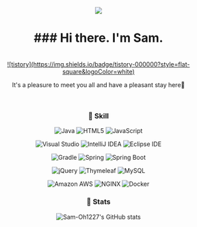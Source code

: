 
   <div align="center">
    <img src="https://img.shields.io/badge/sam79083@gmail.com-EA4335?style=flat-square&logo=Gmail&logoColor=white"/>
   <h1>### Hi there. I'm Sam.</h1> <br>
   <a href="[https://samori.tistory.com/]">  ![tistory](https://img.shields.io/badge/tistory-000000?style=flat-square&logoColor=white) </a><br>
   <p>It's a pleasure to meet you all and have a pleasant stay here👋</p>

<br>


### :pushpin: Skill


![Java](https://img.shields.io/badge/Java-ED8B00?style=for-the-badge&logo=java&logoColor=white)
![HTML5](https://img.shields.io/badge/HTML5-E34F26?style=for-the-badge&logo=html5&logoColor=white)
![JavaScript](https://img.shields.io/badge/JavaScript-323330?style=for-the-badge&logo=javascript&logoColor=F7DF1E)<br>
 

![Visual Studio](https://img.shields.io/badge/Visual%20Studio-5C2D91?style=flat-square&logo=VisualStudio&logoColor=white)
![IntelliJ IDEA](https://img.shields.io/badge/IntelliJ%20IDEA-000000?style=flat-square&logo=IntelliJIDEA&logoColor=white)
![Eclipse IDE](https://img.shields.io/badge/Eclipse%20IDE-2C2255?style=flat-square&logo=EclipseIDE&logoColor=white)<br>
  
![Gradle](https://img.shields.io/badge/Gradle-02303A?style=flat-square&logo=Gradle&logoColor=white)
![Spring](https://img.shields.io/badge/Spring-6DB33F?style=flat-square&logo=Spring&logoColor=white)
![Spring Boot](https://img.shields.io/badge/Spring%20Boot-6DB33F?style=flat-square&logo=SpringBoot&logoColor=white)<br>
  
![jQuery](https://img.shields.io/badge/jQuery-0769AD?style=flat-square&logo=jQuery&logoColor=white)
![Thymeleaf](https://img.shields.io/badge/Thymeleaf-005F0F?style=flat-square&logo=Thymeleaf&logoColor=white)
![MySQL](https://img.shields.io/badge/MySQL-4479A1?style=flat-square&logo=MySQL&logoColor=white)<br>
  
![Amazon AWS](https://img.shields.io/badge/Amazon%20AWS-232F3E?style=flat-square&logo=Amazon%20AWS&logoColor=white) 
![NGINX](https://img.shields.io/badge/Nginx-009639?style=flat-square&logo=NGINX&logoColor=white)
![Docker](https://img.shields.io/badge/Docker-2496ED?style=flat-square&logo=Docker&logoColor=white)

 
### :pushpin: Stats
 
![Sam-Oh1227's GitHub stats](https://github-readme-stats.vercel.app/api?username=Sam-Oh1227&show_icons=true&theme=github_dark)
</div>
